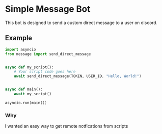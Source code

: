 # Simple Message Bot

This bot is designed to send a custom direct message to a user on discord.

## Example

```python
import asyncio
from message import send_direct_message


async def my_script():
    # Your script code goes here
    await send_direct_message(TOKEN, USER_ID, "Hello, World!")


async def main():
    await my_script()

asyncio.run(main())

```

### Why
I wanted an easy way to get remote notfications from scripts 
